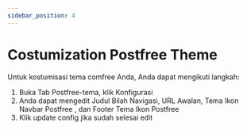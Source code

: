 ```yaml
---
sidebar_position: 4
---
```


# Costumization Postfree Theme

Untuk kostumisasi tema comfree Anda, Anda dapat mengikuti langkah:

1. Buka Tab Postfree-tema, klik Konfigurasi
2. Anda dapat mengedit Judul Bilah Navigasi, URL Awalan, Tema Ikon Navbar Postfree , dan Footer Tema Ikon Postfree
3. Klik update config jika sudah selesai edit


